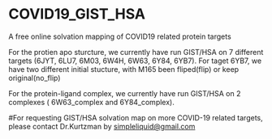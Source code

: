 # COVID19_GIST_HSA

A free online solvation mapping of COVID19 related protein targets

For the protien apo sturcture, we currently have run GIST/HSA on 7 different targets (6JYT, 6LU7, 6M03, 6W4H, 6W63, 6Y84, 6YB7). For taget 6YB7, we have two different initial stucture, with M165 been fliped(flip) or keep original(no_flip)

For the protein-ligand complex, we currently have run GIST/HSA on 2 complexes ( 6W63_complex and 6Y84_complex).

#For requesting GIST/HSA solvation map on more COVID-19 related targets, please contact Dr.Kurtzman by simpleliquid@gmail.com
